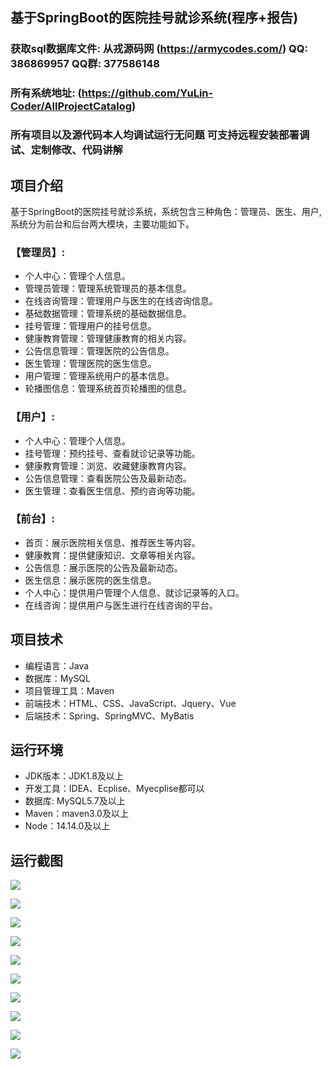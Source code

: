 ## 基于SpringBoot的医院挂号就诊系统(程序+报告)

###  获取sql数据库文件: 从戎源码网 (https://armycodes.com/) QQ: 386869957 QQ群: 377586148
###  所有系统地址: (https://github.com/YuLin-Coder/AllProjectCatalog) 
###  所有项目以及源代码本人均调试运行无问题 可支持远程安装部署调试、定制修改、代码讲解

## 项目介绍
基于SpringBoot的医院挂号就诊系统，系统包含三种角色：管理员、医生、用户,系统分为前台和后台两大模块，主要功能如下。

### 【管理员】:
- 个人中心：管理个人信息。
- 管理员管理：管理系统管理员的基本信息。
- 在线咨询管理：管理用户与医生的在线咨询信息。
- 基础数据管理：管理系统的基础数据信息。
- 挂号管理：管理用户的挂号信息。
- 健康教育管理：管理健康教育的相关内容。
- 公告信息管理：管理医院的公告信息。
- 医生管理：管理医院的医生信息。
- 用户管理：管理系统用户的基本信息。
- 轮播图信息：管理系统首页轮播图的信息。		

### 【用户】:
- 个人中心：管理个人信息。
- 挂号管理：预约挂号、查看就诊记录等功能。
- 健康教育管理：浏览、收藏健康教育内容。
- 公告信息管理：查看医院公告及最新动态。
- 医生管理：查看医生信息、预约咨询等功能。

### 【前台】:
- 首页：展示医院相关信息、推荐医生等内容。
- 健康教育：提供健康知识、文章等相关内容。
- 公告信息：展示医院的公告及最新动态。
- 医生信息：展示医院的医生信息。
- 个人中心：提供用户管理个人信息、就诊记录等的入口。
- 在线咨询：提供用户与医生进行在线咨询的平台。

## 项目技术
- 编程语言：Java
- 数据库：MySQL
- 项目管理工具：Maven
- 前端技术：HTML、CSS、JavaScript、Jquery、Vue
- 后端技术：Spring、SpringMVC、MyBatis

## 运行环境
- JDK版本：JDK1.8及以上
- 开发工具：IDEA、Ecplise、Myecplise都可以
- 数据库: MySQL5.7及以上
- Maven：maven3.0及以上
- Node：14.14.0及以上

## 运行截图
![](screenshot/1.png)

![](screenshot/2.png)

![](screenshot/3.png)

![](screenshot/4.png)

![](screenshot/5.png)

![](screenshot/6.png)

![](screenshot/7.png)

![](screenshot/8.png)

![](screenshot/9.png)

![](screenshot/10.png)